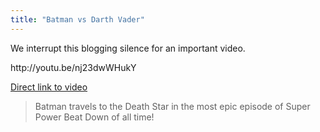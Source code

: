 ```yaml
---
title: "Batman vs Darth Vader"
---
```

<p>We interrupt this blogging silence for an important video.</p>
<p>http://youtu.be/nj23dwWHukY</p>
<p><a href="http://youtu.be/nj23dwWHukY">Direct link to video</a></p>
<blockquote><p>
  Batman travels to the Death Star in the most epic episode of Super Power Beat Down of all time!
</p></blockquote>
